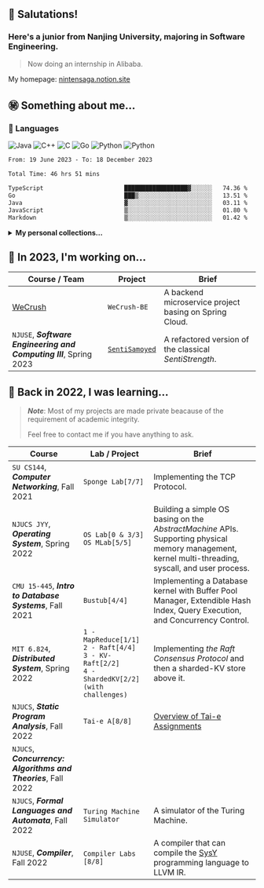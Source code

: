 <!--
**NintenSAGA/NintenSAGA** is a ✨ _special_ ✨ repository because its `README.md` (this file) appears on your GitHub profile.

Here are some ideas to get you started:

- 🔭 I’m currently working on ...
- 🌱 I’m currently learning ...
- 👯 I’m looking to collaborate on ...
- 🤔 I’m looking for help with ...
- 💬 Ask me about ...
- 📫 How to reach me: ...
- 😄 Pronouns: ...
- ⚡ Fun fact: ...
-->

## 🤯 Salutations!

### Here's a junior from Nanjing University, majoring in Software Engineering.

> Now doing an internship in Alibaba.

My homepage: [nintensaga.notion.site](https://nintensaga.notion.site)

## ㊙️ Something about me...

### 👻 Languages

![Java](https://img.shields.io/badge/-Java-FC801D?style=flat&logo=java&logoColor=white)
![C++](https://img.shields.io/badge/-C++-FE2857?style=flat&logo=c%2B%2B&logoColor=white)
![C](https://img.shields.io/badge/-DD1265?style=flat&logo=c&logoColor=white)
![Go](https://img.shields.io/badge/-Golang-087CFA?style=flat&logo=go&logoColor=white)
![Python](https://img.shields.io/badge/-Python-FDB60D?style=flat&logo=python&logoColor=white)
![Python](https://img.shields.io/badge/-TypeScript-087CFA?style=flat&logo=typescript&logoColor=white)

<!--START_SECTION:waka-->

```txt
From: 19 June 2023 - To: 18 December 2023

Total Time: 46 hrs 51 mins

TypeScript                       ██████████████████▓░░░░░░   74.36 %
Go                               ███▒░░░░░░░░░░░░░░░░░░░░░   13.51 %
Java                             ▓░░░░░░░░░░░░░░░░░░░░░░░░   03.11 %
JavaScript                       ▒░░░░░░░░░░░░░░░░░░░░░░░░   01.80 %
Markdown                         ▒░░░░░░░░░░░░░░░░░░░░░░░░   01.42 %
```

<!--END_SECTION:waka-->

<details>
<summary><strong>My personal collections...</strong></summary>

### 📡 Tools

![IntelliJ IDEA](https://img.shields.io/badge/-IntelliJ_IDEA-FE2857?style=flat&logo=IntelliJIDEA&logoColor=white)
![GoLand](https://img.shields.io/badge/-GoLand-6B57FF?style=flat&logo=goland&logoColor=white)
![CLion](https://img.shields.io/badge/-CLion-087CFA?style=flat&logo=CLion&logoColor=white)
![Webstorm](https://img.shields.io/badge/-Webstorm-07C3F2?style=flat&logo=Webstorm&logoColor=white)
![Pycharm](https://img.shields.io/badge/-Pycharm-21D789?style=flat&logo=Pycharm&logoColor=white)
![Visual_Studio_Code](https://img.shields.io/badge/-Visual_Studio_Code-white?style=flat&logo=VisualStudioCode&logoColor=087CFA)

### 💻 Equipments

![iPhone 14 Pro](https://img.shields.io/badge/-iPhone_14_Pro-655DBB?style=flat&logo=apple&logoColor=BFACE2)
![MacBook Pro 14’ 2021](https://img.shields.io/badge/-MacBook_Pro_14’_2021-white?style=flat&logo=apple&logoColor=7D7D7D)
![iPad mini 2021](https://img.shields.io/badge/-iPad_mini_2021-6B57FF?style=flat&logo=apple&logoColor=white)

![Galaxy S20](https://img.shields.io/badge/-Galaxy_S20-white?style=flat&logo=samsung&logoColor=blue)
![MacBook Pro 13’ 2020](https://img.shields.io/badge/-MacBook_Pro_13’_2020-white?style=flat&logo=apple&logoColor=7D7D7D)
![Galaxy Tab S7](https://img.shields.io/badge/-Galaxy_Tab_S7-grey?style=flat&logo=samsung&logoColor=white)

### 📷 Photography

![Sony α7C](https://img.shields.io/badge/-Sony_α7C-grey?style=flat&logo=sony&logoColor=white)

![Sony FE 24-105mm f/4 G OSS](https://img.shields.io/badge/-Sony_FE_24--105mm_f/4_G_OSS-white?style=flat&logo=lens&logoColor=black)
![Sigma 65mm f/2 DG DN](https://img.shields.io/badge/-Sigma_65mm_f/2_DG_DN-white?style=flat&logo=lens&logoColor=black)
![Tamron 70-180mm F/2.8 Di III VXD](https://img.shields.io/badge/-Tamron_70--180mm_F/2.8_Di_III_VXD-white?style=flat&logo=lens&logoColor=black)

### 🎧 Audio

![Astell & Kern A&norma SR25](https://img.shields.io/badge/-Astell&Kern_A&norma_SR25-84E6F8?style=flat)
![xDuoo](https://img.shields.io/badge/-xDuoo_XD05_Bal-white?style=flat)

![IER-M9](https://img.shields.io/badge/-IER--M9-white?style=flat&logo=sony&logoColor=grey)
![T9iE](https://img.shields.io/badge/-Astell&Kern_T9iE-white?style=flat)

![MDR-Z1R](https://img.shields.io/badge/-MDR--Z1R-white?style=flat&logo=sony&logoColor=grey)
![WP900](https://img.shields.io/badge/-WP900-white?style=flat&logo=audiotechnica&logoColor=grey)

![hksd4](https://img.shields.io/badge/-harman/kardon_SoundStick_4-white?style=flat)

### 👾 Games

Here's my [Game Collection](https://nintensaga.notion.site/937f42eda5a24effb3833b0a550e3a8f?v=5ad6a4ae92044775a1872b705ccae972)

Now playing:
![Nintendo Switch](https://img.shields.io/badge/-Nintendo_Switch-E60012?style=flat&logo=NintendoSwitch&logoColor=)
![PS5](https://img.shields.io/badge/-PS5-white?style=flat&logo=Playstation&logoColor=003791)
![ROG Ally](https://img.shields.io/badge/-ROG_Ally-white?style=flat&logo=republicofgamers&logoColor=FF0029)

Also have these consoles:
![WiiU](https://img.shields.io/badge/-Wii_U-white?style=flat&logo=WiiU&logoColor=blue)
![3DS](https://img.shields.io/badge/-3DS-white?style=flat&logo=Nintendo3DS&logoColor=D12228)
![Wii](https://img.shields.io/badge/-Wii-white?style=flat&logo=Wii&logoColor=8B8B8B)
![3DS](https://img.shields.io/badge/-NDS-white?style=flat&logo=nintendo&logoColor=8B8B8B)
![PS4](https://img.shields.io/badge/-PS4-003791?style=flat&logo=Playstation&logoColor=white)
![PSP](https://img.shields.io/badge/-PSP-black?style=flat&logo=Playstation&logoColor=white)

</details>

## 🧐 In 2023, I'm working on...

| Course / Team                                                      | Project                                           | Brief                                                  |
| ------------------------------------------------------------------ | ------------------------------------------------- | ------------------------------------------------------ |
| [WeCrush](https://wecrush.cn/)                                     | `WeCrush-BE`                                      | A backend microservice project basing on Spring Cloud. |
| `NJUSE`, **_Software Engineering and Computing III_**, Spring 2023 | [`SentiSamoyed`](https://github.com/SentiSamoyed) | A refactored version of the classical _SentiStrength_. |

## 🤔 Back in 2022, I was learning...

> **_Note_**: Most of my projects are made private beacause of the requirement of academic integrity.
>
> Feel free to contact me if you have anything to ask.

| Course                                                         | Lab / Project                                                                                                 | Brief                                                                                                                                                                                     |
| -------------------------------------------------------------- | ------------------------------------------------------------------------------------------------------------- | ----------------------------------------------------------------------------------------------------------------------------------------------------------------------------------------- |
| `SU CS144`, **_Computer Networking_**, Fall 2021               | `Sponge Lab[7/7]`                                                                                             | Implementing the TCP Protocol.                                                                                                                                                            |
| `NJUCS JYY`, **_Operating System_**, Spring 2022               | `OS Lab[0 & 3/3]`<br/>`OS MLab[5/5]`                                                                          | Building a simple OS basing on the _AbstractMachine_ APIs. Supporting physical memory management, kernel multi-threading, syscall, and user process.                                      |
| `CMU 15-445`, **_Intro to Database Systems_**, Fall 2021       | `Bustub[4/4]`                                                                                                 | Implementing a Database kernel with Buffer Pool Manager, Extendible Hash Index, Query Execution, and Concurrency Control.                                                                 |
| `MIT 6.824`, **_Distributed System_**, Spring 2022             | `1 - MapReduce[1/1]`<br />`2 - Raft[4/4]`<br />`3 - KV-Raft[2/2]`<br />`4 - ShardedKV[2/2] (with challenges)` | Implementing _the Raft Consensus Protocol_ and then a sharded-KV store above it.                                                                                                          |
| `NJUCS`, **_Static Program Analysis_**, Fall 2022              | `Tai-e A[8/8]`                                                                                                | [Overview of Tai-e Assignments](http://tai-e.pascal-lab.net/en/intro/overview.html)                                                                                                       |
| `NJUCS`, **_Concurrency: Algorithms and Theories_**, Fall 2022 |                                                                                                               |                                                                                                                                                                                           |
| `NJUCS`, **_Formal Languages and Automata_**, Fall 2022        | `Turing Machine Simulator`                                                                                    | A simulator of the Turing Machine.                                                                                                                                                        |
| `NJUSE`, **_Compiler_**, Fall 2022                             | `Compiler Labs [8/8]`                                                                                         | A compiler that can compile the [SysY](https://gitlab.eduxiji.net/nscscc/compiler2022/-/blob/master/SysY2022%E8%AF%AD%E8%A8%80%E5%AE%9A%E4%B9%89-V1.pdf) programming language to LLVM IR. |
